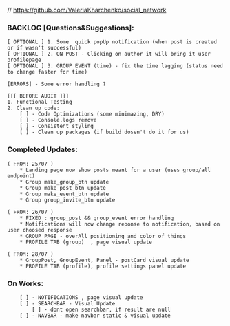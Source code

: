 // https://github.com/ValeriaKharchenko/social_network

### BACKLOG [Questions&Suggestions]:
    [ OPTIONAL ] 1. Some  quick popUp notification (when post is created or if wasn't successful)
    [ OPTIONAL ] 2. ON POST - Clicking on author it will bring it user profilepage
    [ OPTIONAL ] 3. GROUP EVENT (time) - fix the time lagging (status need to change faster for time)

    [ERRORS] - Some error handling ? 

    [[[ BEFORE AUDIT ]]]
    1. Functional Testing
    2. Clean up code:
        [ ] - Code Optimizations (some minimazing, DRY)
        [ ] - Console.logs remove
        [ ] - Consistent styling
        [ ] - Clean up packages (if build dosen't do it for us)


### Completed Updates:
    ( FROM: 25/07 )
        * Landing page now show posts meant for a user (uses group/all endpoint)
        * Group make_group_btn update
        * Group make_post_btn update
        * Group make_event_btn update
        * Group group_invite_btn update

    ( FROM: 26/07 )
        * FIXED : group_post && group_event error handling
        * Notifications will now change reponse to notification, based on user choosed response
        * GROUP PAGE - overAll positioning and color of things 
        * PROFILE TAB (group)  , page visual update 

    ( FROM: 28/07 )
        * GroupPost, GroupEvent, Panel - postCard visual update
        * PROFILE TAB (profile), profile settings panel update
        
### On Works: 

        [ ] - NOTIFICATIONS , page visual update 
        [ ] - SEARCHBAR - Visual Update
            [ ] - dont open searchbar, if result are null
        [ ] - NAVBAR - make navbar static & visual update


















<!-- 
This project was bootstrapped with [Create React App](https://github.com/facebook/create-react-app).

## Available Scripts

In the project directory, you can run:

### `npm start`

Runs the app in the development mode.\
Open [http://localhost:3000](http://localhost:3000) to view it in the browser.

The page will reload if you make edits.\
You will also see any lint errors in the console.

### `npm test`

Launches the test runner in the interactive watch mode.\
See the section about [running tests](https://facebook.github.io/create-react-app/docs/running-tests) for more information.

### `npm run build`

Builds the app for production to the `build` folder.\
It correctly bundles React in production mode and optimizes the build for the best performance.

The build is minified and the filenames include the hashes.\
Your app is ready to be deployed!

See the section about [deployment](https://facebook.github.io/create-react-app/docs/deployment) for more information.

### `npm run eject`

**Note: this is a one-way operation. Once you `eject`, you can’t go back!**

If you aren’t satisfied with the build tool and configuration choices, you can `eject` at any time. This command will remove the single build dependency from your project.

Instead, it will copy all the configuration files and the transitive dependencies (webpack, Babel, ESLint, etc) right into your project so you have full control over them. All of the commands except `eject` will still work, but they will point to the copied scripts so you can tweak them. At this point you’re on your own.

You don’t have to ever use `eject`. The curated feature set is suitable for small and middle deployments, and you shouldn’t feel obligated to use this feature. However we understand that this tool wouldn’t be useful if you couldn’t customize it when you are ready for it.

## Learn More

You can learn more in the [Create React App documentation](https://facebook.github.io/create-react-app/docs/getting-started).

To learn React, check out the [React documentation](https://reactjs.org/). -->
